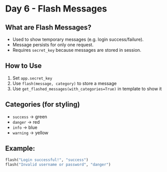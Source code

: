 # Day 6 - Flash Messages  
  
## What are Flash Messages?  
- Used to show temporary messages (e.g. login success/failure).  
- Message persists for only one request.  
- Requires `secret_key` because messages are stored in session.  
  
## How to Use  
1. Set `app.secret_key`  
2. Use `flash(message, category)` to store a message  
3. Use `get_flashed_messages(with_categories=True)` in template to show it  
  
## Categories (for styling)  
- `success` → green  
- `danger` → red  
- `info` → blue  
- `warning` → yellow  
  
## Example:  
```python  
flash("Login successful!", "success")  
flash("Invalid username or password", "danger")  
